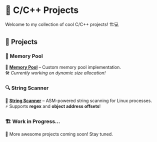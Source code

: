 # 🔢 C/C++ Projects  

Welcome to my collection of cool C/C++ projects! 🏗️💻  

## 📜 Projects  

### 🧠 Memory Pool  
📌 **[Memory Pool](/memory_pool_lib/README.md)** – Custom memory pool implementation.  
🛠️ *Currently working on dynamic size allocation!*  

### 🔍 String Scanner  
📌 **[String Scanner](/string_scanner_lib/README.md)** – ASM-powered string scanning for Linux processes.  
⚡ Supports **regex** and **object address offsets**!  

### 🏗️ Work in Progress...  
🔧 More awesome projects coming soon! Stay tuned.  
